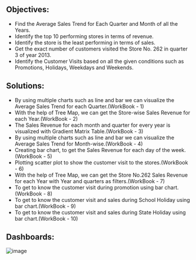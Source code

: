 ## Objectives:
 * Find the Average Sales Trend for Each Quarter and Month of all the Years.
 * Identify the top 10 performing stores in terms of revenue.
 * Identify the store is the least performing in terms of sales.
 * Get the exact number of customers visited the Store No. 262 in quarter 3 of year 2013.
 * Identify the Customer Visits based on all the given conditions such as Promotions, Holidays, Weekdays and Weekends.
## Solutions:
 * By using multiple charts such as line and bar we can visualize the Average Sales Trend for each Quarter.(WorkBook - 1)
 * With the help of Tree Map, we can get the Store-wise Sales Revenue for each Year.(WorkBook - 2)
 * The Sales Revenue for each month and quarter for every year is visualized with Gradient Matrix Table.(WorkBook - 3)
 * By using multiple charts such as line and bar we can visualize the Average Sales Trend for Month-wise.(WorkBook - 4)
 * Creating bar chart, to get the Sales Revenue for each day of the week.(WorkBook - 5)
 * Plotting scatter plot to show the customer visit to the stores.(WorkBook - 6)
 * With the help of Tree Map, we can get the Store No.262 Sales Revenue for each Year with Year and quarters as filters.(WorkBook - 7)
 * To get to know the customer visit during promotion using bar chart.(WorkBook - 8)
 * To get to know the customer visit and sales during School Holiday using bar chart.(WorkBook - 9)
 * To get to know the customer visit and sales during State Holiday using bar chart.(WorkBook - 10)
## Dashboards:

![image](https://github.com/Balajimohan18/Tableau-Visualization-Project/assets/136687240/85384da1-7e71-4602-a1dc-4fe3c1ab8e23)
